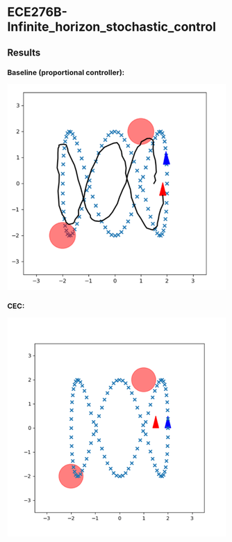 # ECE276B-Infinite_horizon_stochastic_control

## Results

### Baseline (proportional controller):
![Proportional Controller](./report/intro.png)

### CEC:
![CEC control](./script/fig/animation_gamma_decrease.gif)
